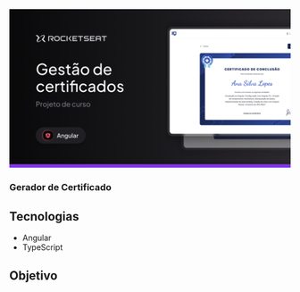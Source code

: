 <img src="/src/assets/capa.png" alt="" />

### Gerador de Certificado

## Tecnologias

- Angular
- TypeScript

## Objetivo

<!-- Gif ou imagens aqui -->
